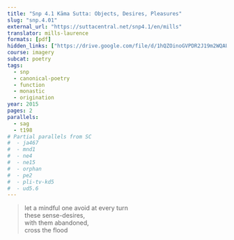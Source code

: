 ```yaml
---
title: "Snp 4.1 Kāma Sutta: Objects, Desires, Pleasures"
slug: "snp.4.01"
external_url: "https://suttacentral.net/snp4.1/en/mills"
translator: mills-laurence
formats: [pdf]
hidden_links: ["https://drive.google.com/file/d/1hQZOinoGVPDR2J19m2WQAUCP_a3dQ4lX/view?usp=drivesdk"]
course: imagery
subcat: poetry
tags:
  - snp
  - canonical-poetry
  - function
  - monastic
  - origination
year: 2015
pages: 2
parallels:
  - sag
  - t198
# Partial parallels from SC
#  - ja467
#  - mnd1
#  - ne4
#  - ne15
#  - orphan
#  - pe2
#  - pli-tv-kd5
#  - ud5.6
---
```


> let a mindful one avoid at every turn  
these sense-desires,  
with them abandoned,  
cross the flood

<!---->
